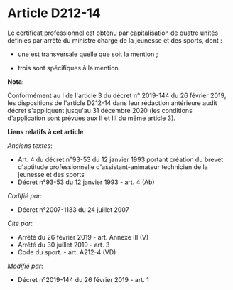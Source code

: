 # Article D212-14

Le certificat professionnel est obtenu par capitalisation de quatre unités définies par arrêté du ministre chargé de la
jeunesse et des sports, dont :

- une est transversale quelle que soit la mention ;

- trois sont spécifiques à la mention.

**Nota:**

Conformément au I de l'article 3 du décret n° 2019-144 du 26 février 2019, les dispositions de l'article D212-14 dans leur
rédaction antérieure audit décret s'appliquent jusqu'au 31 décembre 2020 (les conditions d'application sont prévues aux II et
III du même article 3).

**Liens relatifs à cet article**

_Anciens textes_:

  - Art. 4 du décret n°93-53 du 12 janvier 1993 portant création du brevet d'aptitude professionnelle d'assistant-animateur technicien de la jeunesse et des sports
  - Décret n°93-53 du 12 janvier 1993 - art. 4 (Ab)

_Codifié par_:

  - Décret n°2007-1133 du 24 juillet 2007

_Cité par_:

  - Arrêté du 26 février 2019 - art. Annexe III (V)
  - Arrêté du 30 juillet 2019 - art. 3
  - Code du sport. - art. A212-4 (VD)

_Modifié par_:

  - Décret n°2019-144 du 26 février 2019 - art. 1
